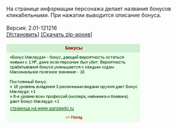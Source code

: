 На странице информации персонажа делает названия бонусов кликабельными. При нажатии выводится описание бонуса.
<br>
<br>
Версия: 2.01-121216
<br>
[[Установить]](https://raw.githubusercontent.com/MyRequiem/comfortablePlayingInGW/master/separatedScripts/BonusInfo/bonusInfo.user.js) [[Скачать zip-архив]](https://raw.githubusercontent.com/MyRequiem/comfortablePlayingInGW/master/separatedScripts/BonusInfo/bonusInfo.user.js.zip)
<br>
<br>
![BonusInfo](https://raw.githubusercontent.com/MyRequiem/comfortablePlayingInGW/master/imgs/BonusInfo/screen.png)
<br>
